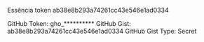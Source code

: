 Essência token
ab38e8b293a74261cc43e546e1ad0334

GitHub Token: gho_**********
GitHub Gist: ab38e8b293a74261cc43e546e1ad0334
GitHub Gist Type: Secret